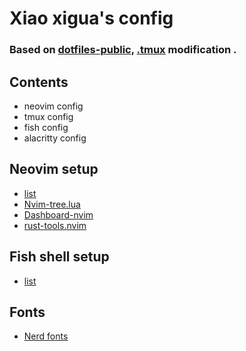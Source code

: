 # Xiao xigua's config
### Based on [dotfiles-public](https://github.com/craftzdog/dotfiles-public), [.tmux](https://github.com/gpakosz/.tmux) modification .

## Contents
- neovim config
- tmux config
- fish config
- alacritty config

## Neovim setup
- [list](https://github.com/craftzdog/dotfiles-public#neovim-setup)
- [Nvim-tree.lua](https://github.com/nvim-tree/nvim-tree.lua)
- [Dashboard-nvim](https://github.com/glepnir/dashboard-nvim)
- [rust-tools.nvim](https://github.com/simrat39/rust-tools.nvim)

## Fish shell setup
- [list](https://github.com/craftzdog/dotfiles-public#shell-setup-macos--linux)
## Fonts
- [Nerd fonts](https://github.com/ryanoasis/nerd-fonts)

